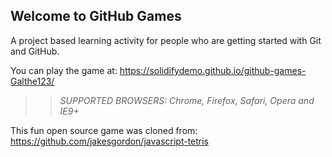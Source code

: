 ## Welcome to GitHub Games

A project based learning activity for people who are getting started with Git and GitHub.

You can play the game at:  https://solidifydemo.github.io/github-games-Galthe123/

>> _*SUPPORTED BROWSERS*: Chrome, Firefox, Safari, Opera and IE9+_

This fun open source game was cloned from: https://github.com/jakesgordon/javascript-tetris
